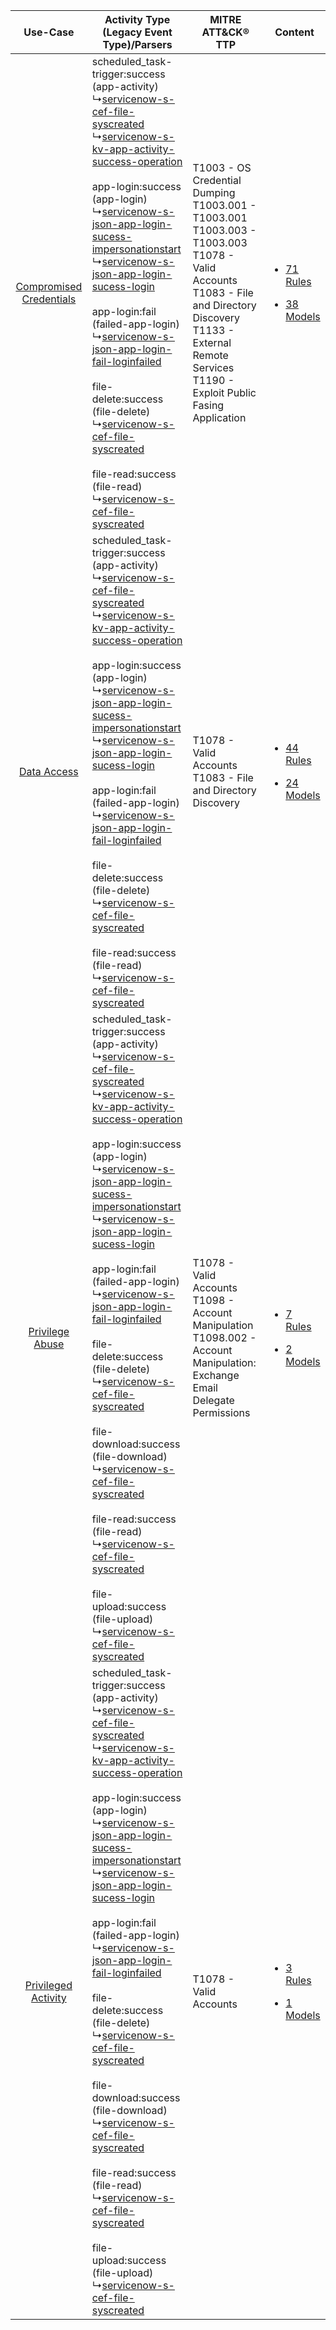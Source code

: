 |    Use-Case    | Activity Type (Legacy Event Type)/Parsers    | MITRE ATT&CK® TTP    | Content    |
|:----:| ---- | ---- | ---- |
| [Compromised Credentials](../../../UseCases/uc_compromised_credentials.md) |  scheduled_task-trigger:success (app-activity)<br> ↳[servicenow-s-cef-file-syscreated](Ps/pC_servicenowsceffilesyscreated.md)<br> ↳[servicenow-s-kv-app-activity-success-operation](Ps/pC_servicenowskvappactivitysuccessoperation.md)<br><br> app-login:success (app-login)<br> ↳[servicenow-s-json-app-login-sucess-impersonationstart](Ps/pC_servicenowsjsonapploginsucessimpersonationstart.md)<br> ↳[servicenow-s-json-app-login-sucess-login](Ps/pC_servicenowsjsonapploginsucesslogin.md)<br><br> app-login:fail (failed-app-login)<br> ↳[servicenow-s-json-app-login-fail-loginfailed](Ps/pC_servicenowsjsonapploginfailloginfailed.md)<br><br> file-delete:success (file-delete)<br> ↳[servicenow-s-cef-file-syscreated](Ps/pC_servicenowsceffilesyscreated.md)<br><br> file-read:success (file-read)<br> ↳[servicenow-s-cef-file-syscreated](Ps/pC_servicenowsceffilesyscreated.md)<br>    | T1003 - OS Credential Dumping<br>T1003.001 - T1003.001<br>T1003.003 - T1003.003<br>T1078 - Valid Accounts<br>T1083 - File and Directory Discovery<br>T1133 - External Remote Services<br>T1190 - Exploit Public Fasing Application<br> | [<ul><li>71 Rules</li></ul><ul><li>38 Models</li></ul>](RM/r_m_servicenow_servicenow_Compromised_Credentials.md) |
|    [Data Access](../../../UseCases/uc_data_access.md)    |  scheduled_task-trigger:success (app-activity)<br> ↳[servicenow-s-cef-file-syscreated](Ps/pC_servicenowsceffilesyscreated.md)<br> ↳[servicenow-s-kv-app-activity-success-operation](Ps/pC_servicenowskvappactivitysuccessoperation.md)<br><br> app-login:success (app-login)<br> ↳[servicenow-s-json-app-login-sucess-impersonationstart](Ps/pC_servicenowsjsonapploginsucessimpersonationstart.md)<br> ↳[servicenow-s-json-app-login-sucess-login](Ps/pC_servicenowsjsonapploginsucesslogin.md)<br><br> app-login:fail (failed-app-login)<br> ↳[servicenow-s-json-app-login-fail-loginfailed](Ps/pC_servicenowsjsonapploginfailloginfailed.md)<br><br> file-delete:success (file-delete)<br> ↳[servicenow-s-cef-file-syscreated](Ps/pC_servicenowsceffilesyscreated.md)<br><br> file-read:success (file-read)<br> ↳[servicenow-s-cef-file-syscreated](Ps/pC_servicenowsceffilesyscreated.md)<br>    | T1078 - Valid Accounts<br>T1083 - File and Directory Discovery<br>    | [<ul><li>44 Rules</li></ul><ul><li>24 Models</li></ul>](RM/r_m_servicenow_servicenow_Data_Access.md)    |
|         [Privilege Abuse](../../../UseCases/uc_privilege_abuse.md)         |  scheduled_task-trigger:success (app-activity)<br> ↳[servicenow-s-cef-file-syscreated](Ps/pC_servicenowsceffilesyscreated.md)<br> ↳[servicenow-s-kv-app-activity-success-operation](Ps/pC_servicenowskvappactivitysuccessoperation.md)<br><br> app-login:success (app-login)<br> ↳[servicenow-s-json-app-login-sucess-impersonationstart](Ps/pC_servicenowsjsonapploginsucessimpersonationstart.md)<br> ↳[servicenow-s-json-app-login-sucess-login](Ps/pC_servicenowsjsonapploginsucesslogin.md)<br><br> app-login:fail (failed-app-login)<br> ↳[servicenow-s-json-app-login-fail-loginfailed](Ps/pC_servicenowsjsonapploginfailloginfailed.md)<br><br> file-delete:success (file-delete)<br> ↳[servicenow-s-cef-file-syscreated](Ps/pC_servicenowsceffilesyscreated.md)<br><br> file-download:success (file-download)<br> ↳[servicenow-s-cef-file-syscreated](Ps/pC_servicenowsceffilesyscreated.md)<br><br> file-read:success (file-read)<br> ↳[servicenow-s-cef-file-syscreated](Ps/pC_servicenowsceffilesyscreated.md)<br><br> file-upload:success (file-upload)<br> ↳[servicenow-s-cef-file-syscreated](Ps/pC_servicenowsceffilesyscreated.md)<br> | T1078 - Valid Accounts<br>T1098 - Account Manipulation<br>T1098.002 - Account Manipulation: Exchange Email Delegate Permissions<br>    | [<ul><li>7 Rules</li></ul><ul><li>2 Models</li></ul>](RM/r_m_servicenow_servicenow_Privilege_Abuse.md)    |
|     [Privileged Activity](../../../UseCases/uc_privileged_activity.md)     |  scheduled_task-trigger:success (app-activity)<br> ↳[servicenow-s-cef-file-syscreated](Ps/pC_servicenowsceffilesyscreated.md)<br> ↳[servicenow-s-kv-app-activity-success-operation](Ps/pC_servicenowskvappactivitysuccessoperation.md)<br><br> app-login:success (app-login)<br> ↳[servicenow-s-json-app-login-sucess-impersonationstart](Ps/pC_servicenowsjsonapploginsucessimpersonationstart.md)<br> ↳[servicenow-s-json-app-login-sucess-login](Ps/pC_servicenowsjsonapploginsucesslogin.md)<br><br> app-login:fail (failed-app-login)<br> ↳[servicenow-s-json-app-login-fail-loginfailed](Ps/pC_servicenowsjsonapploginfailloginfailed.md)<br><br> file-delete:success (file-delete)<br> ↳[servicenow-s-cef-file-syscreated](Ps/pC_servicenowsceffilesyscreated.md)<br><br> file-download:success (file-download)<br> ↳[servicenow-s-cef-file-syscreated](Ps/pC_servicenowsceffilesyscreated.md)<br><br> file-read:success (file-read)<br> ↳[servicenow-s-cef-file-syscreated](Ps/pC_servicenowsceffilesyscreated.md)<br><br> file-upload:success (file-upload)<br> ↳[servicenow-s-cef-file-syscreated](Ps/pC_servicenowsceffilesyscreated.md)<br> | T1078 - Valid Accounts<br>    | [<ul><li>3 Rules</li></ul><ul><li>1 Models</li></ul>](RM/r_m_servicenow_servicenow_Privileged_Activity.md)       |